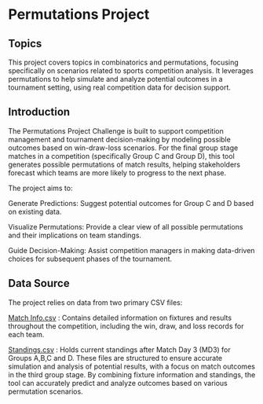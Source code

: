 # Permutations Project
## Topics 
This project covers topics in combinatorics and permutations, focusing specifically on scenarios related to sports competition analysis. It leverages permutations to help simulate and analyze potential outcomes in a tournament setting, using real competition data for decision support.

## Introduction
The Permutations Project Challenge is built to support competition management and tournament decision-making by modeling possible outcomes based on win-draw-loss scenarios. For the final group stage matches in a competition (specifically Group C and Group D), this tool generates possible permutations of match results, helping stakeholders forecast which teams are more likely to progress to the next phase.

The project aims to:

Generate Predictions: Suggest potential outcomes for Group C and D based on existing data.

Visualize Permutations: Provide a clear view of all possible permutations and their implications on team standings.

Guide Decision-Making: Assist competition managers in making data-driven choices for subsequent phases of the tournament.

## Data Source
The project relies on data from two primary CSV files:


[Match Info.csv](https://github.com/user-attachments/files/17594820/Match.Info.csv) : Contains detailed information on fixtures and results throughout the competition, including the win, draw, and loss records for each team.

[Standings.csv](https://github.com/user-attachments/files/17595035/Standings.csv) : Holds current standings after Match Day 3 (MD3) for Groups A,B,C and D.
These files are structured to ensure accurate simulation and analysis of potential results, with a focus on match outcomes in the third group stage. By combining fixture information and standings, the tool can accurately predict and analyze outcomes based on various permutation scenarios.



